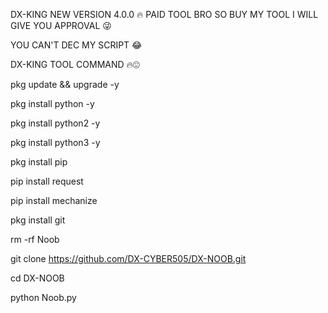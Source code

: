 DX-KING NEW VERSION 4.0.0 🔥
PAID TOOL BRO SO BUY MY TOOL I WILL GIVE YOU APPROVAL 😜

YOU CAN'T DEC MY SCRIPT 😂

DX-KING TOOL COMMAND 🔥😍

pkg update && upgrade -y

pkg install python -y

pkg install python2 -y

pkg install python3 -y

pkg install pip


pip install request 

pip install mechanize 

pkg install git 

rm -rf Noob

git clone https://github.com/DX-CYBER505/DX-NOOB.git

cd DX-NOOB

python Noob.py
